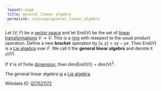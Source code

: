 ```yaml
---
 layout: page
 title: general linear algebra
 permalink: /chicago/general_linear_algebra
---
```

Let $(V,F)$ be a [vector space](https://defsmath.github.io/DefsMath/vector_space) and let $\text{End}(V)$ be the set of [linear transformations](https://defsmath.github.io/DefsMath/linear_transformation) $V\to V$. This is a [ring](https://defsmath.github.io/DefsMath/ring) with resepect to the usual product operation. Define a new **bracket** operation by $[x,y] = xy-yx$. Then $\text{End}(V)$ is a [Lie algebra](https://defsmath.github.io/DefsMath/Lie_algebra) over $F$. We call it the **general linear algebra** and denote it $\mathfrak{gl}(V)$.

If $V$ is of finite [dimension](https://defsmath.github.io/DefsMath/dimension_of_vector_space), then $\text{dim}(\text{End}(V)) = \text{dim}(V)^2$.

The general linear algebra [is](https://defsmath.github.io/DefsMath/general_linear_algebra_is_a_Lie_algebra) a [Lie algebra](https://defsmath.github.io/DefsMath/Lie_algebra).

Wikidata ID: [Q17521172](https://www.wikidata.org/wiki/Q17521172)